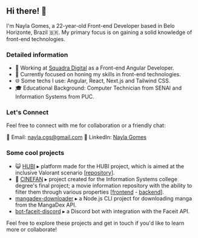 <!--
**naygo/naygo** is a ✨ _special_ ✨ repository because its `README.md` (this file) appears on your GitHub profile
-->

## Hi there! 👋

I'm Nayla Gomes, a 22-year-old Front-end Developer based in Belo Horizonte, Brazil 🇧🇷. My primary focus is on gaining a solid knowledge of front-end technologies.

### Detailed information

- 💼 Working at [Squadra Digital](https://www.squadra.com.br/) as a Front-end Angular Developer.
- 🚀 Currently focused on honing my skills in front-end technologies.
- 🌐 Some techs I use: Angular, React, Next.js and Tailwind CSS.
- 🎓 Educational Background: Computer Technician from SENAI and Information Systems from PUC.

### Let's Connect

Feel free to connect with me for collaboration or a friendly chat:

📧 Email: [nayla.cgs@gmail.com](mailto:nayla.cgs@gmail.com)
🔗 LinkedIn: [Nayla Gomes](https://www.linkedin.com/in/naygo/)

### Some cool projects

- 😺 [HUBI](https://www.hubinclusivo.com/) ▸ platform made for the HUBI project, which is aimed at the inclusive Valorant scenario [[repository](https://github.com/naygo/hubi)].
- 🎥 [CINEFAN](https://frontend-tcc-production.up.railway.app/) ▸ project created for the Information Systems college degree's final project; a movie information repository with the ability to filter them through various properties [[frontend](https://github.com/ViniciusAlexsander/frontend-tcc?tab=readme-ov-file) - [backend](https://github.com/ViniciusAlexsander/backend-tcc)].
- [mangadex-downloader](https://github.com/naygo/mangadex-downloader) ▸ a Node.js CLI project for downloading manga from the MangaDex API.
- [bot-faceit-discord](https://github.com/naygo/bot-faceit-discord) ▸ a Discord bot with integration with the Faceit API.


Feel free to explore these projects and get in touch if you'd like to learn more or collaborate!
